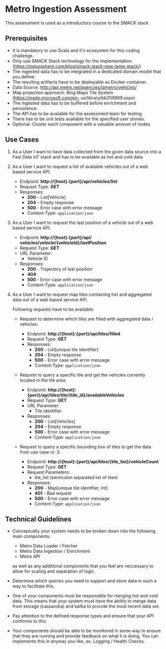 # Metro Ingestion Assessment 

This assessment is used as a introductory course to the SMACK stack

## Prerequisites 
- It is mandatory to use Scala and it's ecosystem for this coding challenge.
- Only use SMACK Stack technology for the implementation. (https://mesosphere.com/blog/smack-stack-new-lamp-stack/)
- The ingested data has to be integrated in a dedicated domain model that you define.
- The resulting artifacts have to be deployable as Docker container.
- Data Source: http://api.metro.net/agencies/lametro/vehicles/
- Map projection approach: Bing Maps Tile System (https://msdn.microsoft.com/en- us/library/bb259689.aspx)
- The ingested data has to be buffered before enrichment and persistence.
- The API has to be available for the assessment team for testing.
- There has to be unit tests available for the specified user stories.
- Optional: Cluster each component with a valuable amount of nodes

## Use Cases
1. As a User I want to have data collected from the given data source into a Fast Data IoT stack and has to be available as hot and cold data.

2. As a User I want to request a list of available vehicles out of a web based service API.
    - Endpoint: **http://{host}:{port}/api/vehicles/list**
    - Request Type: **GET**
    - Responses:
        - **200** – List[Vehicle]
        - **204** – Empty response
        - **500** - Error case with error message
        - Content-Type: `application/json`

3. As a User I want to request the last position of a vehicle out of a web based service API.
    - Endpoint: **http://{host}:{port}/api/ vehicles/vehicle/{vehicleId}/lastPosition**
    - Request Type: **GET**
    - URL Parameter:
        -  Vehicle ID
    -  Responses:
        - **200** - Trajectory of last position
        - **404**
        - **500** - Error case with error message
        - Content-Type: `application/json`

4. As a User I want to request map tiles containing hot and aggregated data out of a web based service API.

    Following requests have to be available:

    - Request to determine which tiles are filled with aggregated data / vehicles:
        - Endpoint: **http://{host}:{port}/api/tiles/filled**
        - Request Type: **GET**
        - Responses:
            - **200** - List[unique tile identifier]
            - **204** – Empty response
            - **500** - Error case with error message
            - Content-Type: `application/json`
        
    - Request to query a specific tile and get the vehicles currently located in the tile area:
        - Endpoint: **http://{host}:{port}/api/tiles/tile/{tile_id}/availableVehicles**
        - Request Type: **GET**
        - URL Parameter:
            - Tile identifier
        - Responses:
            - **200** - List[Vehicles]
            - **204** – Empty response
            - **500** - Error case with error message
            - Content-Type: `application/json`

    - Request to query a specific bounding box of tiles to get the data from use case nr. 2:
        - Endpoint: **http://{host}:{port}/api/tiles/{tile_list}/vehicleCount**
        - Request Type: **GET**
        - Request Parameters:
            - tile_list (semicolon separated list of tiles) 
        - Responses:
            - **200** - Map[unique tile identifier, Int] 
            - **401** - Bad request
            - **500** - Error case with error message
            - Content-Type: `application/json`
 
 ## Technical Guidelines
- Conceptually your system needs to be broken down into the following main components:
    - Metro Data Loader / Fetcher
    - Metro Data Ingestion / Enrichment 
    - Metro API
    
    as well as any additional components that you feel are neccessary to allow for scaling and separation of logic. 
- Determine which queries you need to support and store data in such a way to facilitate this. 
- One of your components must be responsible for merging hot and cold data. This means that your system must have the ability to merge data from storage (cassandra) and kafka to provide the most recent data set. 
- Pay attention to the defined response types and ensure that your API conforms to this. 
- Your components should be able to be monitored in some way to ensure that they are running and provide feedback on what it is doing. You can implements this in anyway you like, ex. Logging / Health Checks.
